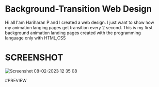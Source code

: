 # Background-Transition Web Design
Hi all I'am Hariharan P and I created a web design. I just want to show how my animation langing pages get transition every 2 second.
This is my first background animation landing pages created with the programming language only with HTML,CSS 

# SCREENSHOT

![Screenshot 08-02-2023 12 35 08](https://github.com/skythrill/Web-design-sky/assets/67005254/d3869624-2cd8-4d2e-9b26-3f524ff2a47b)


#PREVIEW
